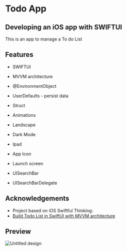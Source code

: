 # Todo App

## Developing an iOS app with SWIFTUI

This is an app to manage a To do List


## Features

- SWIFTUI
- MVVM architecture
- @EnvironmentObject
- UserDefaults - persist data
- Struct
- Animations
- Landscape
- Dark Mode
- Ipad
- App Icon
- Launch screen

- UISearchBar
- UISearchBarDelegate



## Acknowledgements

 - Project based on iOS Swiftful Thinking: 
 - [Build Todo List in SwiftUI with MVVM architecture](https://www.youtube.com/playlist?list=PLwvDm4VfkdpheGqemblOIA7v3oq0MS30i)
 


## Preview

![Untitled design](https://github.com/user-attachments/assets/76a4ece6-dd5e-47f3-8a5d-c5d2fc91c478)

